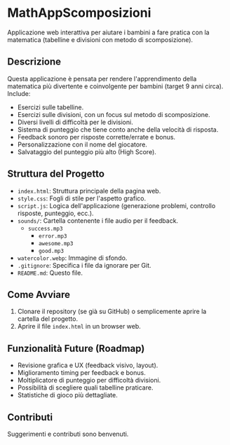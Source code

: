 # MathAppScomposizioni

Applicazione web interattiva per aiutare i bambini a fare pratica con la matematica (tabelline e divisioni con metodo di scomposizione).

## Descrizione

Questa applicazione è pensata per rendere l'apprendimento della matematica più divertente e coinvolgente per bambini (target 9 anni circa).
Include:

* Esercizi sulle tabelline.
* Esercizi sulle divisioni, con un focus sul metodo di scomposizione.
* Diversi livelli di difficoltà per le divisioni.
* Sistema di punteggio che tiene conto anche della velocità di risposta.
* Feedback sonoro per risposte corrette/errate e bonus.
* Personalizzazione con il nome del giocatore.
* Salvataggio del punteggio più alto (High Score).

## Struttura del Progetto

* `index.html`: Struttura principale della pagina web.
* `style.css`: Fogli di stile per l'aspetto grafico.
* `script.js`: Logica dell'applicazione (generazione problemi, controllo risposte, punteggio, ecc.).
* `sounds/`: Cartella contenente i file audio per il feedback.
  * `success.mp3`
    * `error.mp3`
    * `awesome.mp3`
    * `good.mp3`
* `watercolor.webp`: Immagine di sfondo.
* `.gitignore`: Specifica i file da ignorare per Git.
* `README.md`: Questo file.

## Come Avviare

1. Clonare il repository (se già su GitHub) o semplicemente aprire la cartella del progetto.
2. Aprire il file `index.html` in un browser web.

## Funzionalità Future (Roadmap)

* Revisione grafica e UX (feedback visivo, layout).
* Miglioramento timing per feedback e bonus.
* Moltiplicatore di punteggio per difficoltà divisioni.
* Possibilità di scegliere quali tabelline praticare.
* Statistiche di gioco più dettagliate.

## Contributi

Suggerimenti e contributi sono benvenuti.
